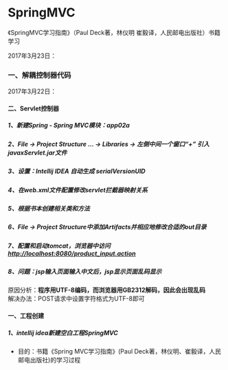 # SpringMVC
《SpringMVC学习指南》（Paul Deck著，林仪明 崔毅译，人民邮电出版社）书籍学习

  2017年3月23日：
###  一、解耦控制器代码
  
  
  2017年3月22日：
####  二、Servlet控制器
#####  1、新建Spring - Spring MVC模块：app02a
#####  2、File -> Project Structure ... -> Libraries -> 左侧中间一个窗口“+”  引入javaxServlet.jar文件
#####  3、设置：Intellij IDEA 自动生成 serialVersionUID
#####  4、在web.xml文件配置修改servlet拦截器映射关系
#####  5、根据书本创建相关类和方法
#####  6、File -> Project Structure中添加Artifacts并相应地修改合适的out目录
#####  7、配置和启动tomcat，浏览器中访问[http://localhost:8080/product_input.action](http://localhost:8080/product_input.action)

#####  8、问题：jsp输入页面输入中文后，jsp显示页面乱码显示
原因分析：**程序用UTF-8编码，而浏览器用GB2312解码，因此会出现乱码**  
解决办法：POST请求中设置字符格式为UTF-8即可


####  一、工程创建
#####  1、intellij idea新建空白工程SpringMVC
*  目的：书籍《Spring MVC学习指南》(Paul Deck著，林仪明、崔毅译，人民邮电出版社)的学习过程
